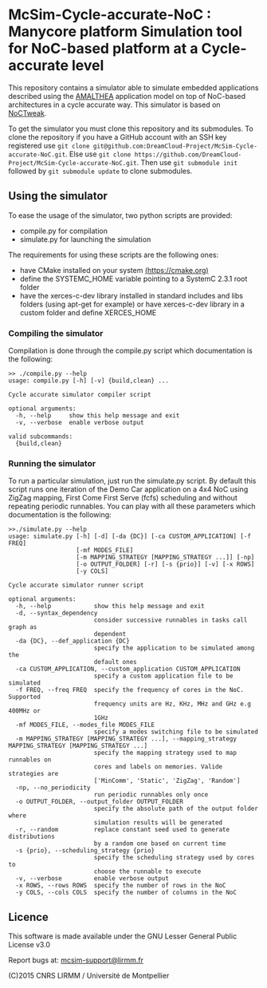 # McSim-Cycle-accurate-NoC : Manycore platform Simulation tool for NoC-based platform at a Cycle-accurate level

This repository contains a simulator able to simulate embedded applications described using
the [AMALTHEA](http://www.amalthea-project.org/) application model on top of NoC-based architectures in a cycle accurate way. This simulator is based on [NoCTweak](https://sourceforge.net/projects/noctweak/).

To get the simulator you must clone this repository and its submodules. To clone the repository if you have a GitHub account with an SSH key registered use `git clone git@github.com:DreamCloud-Project/McSim-Cycle-accurate-NoC.git`. Else use `git clone https://github.com/DreamCloud-Project/McSim-Cycle-accurate-NoC.git`. Then use `git submodule init` followed by `git submodule update` to clone submodules.

## Using the simulator

To ease the usage of the simulator, two python scripts are provided:  

- compile.py for compilation  
- simulate.py for launching the simulation  

The requirements for using these scripts are the following ones:  

- have CMake installed on your system [(https://cmake.org)](https://cmake.org/)
- define the SYSTEMC_HOME variable pointing to a SystemC 2.3.1 root folder
- have the xerces-c-dev library installed in standard includes and libs folders (using apt-get for example)
  or have xerces-c-dev library in a custom folder and define XERCES_HOME

### Compiling the simulator

Compilation is done through the compile.py script which documentation is the following:  

```
>> ./compile.py --help
usage: compile.py [-h] [-v] {build,clean} ...

Cycle accurate simulator compiler script

optional arguments:
  -h, --help     show this help message and exit
  -v, --verbose  enable verbose output

valid subcommands:
  {build,clean}
```

### Running the simulator

To run a particular simulation, just run the simulate.py script. By
default this script runs one iteration of the Demo Car application on
a 4x4 NoC using ZigZag mapping, First Come First Serve (fcfs)
scheduling and without repeating periodic runnables.  You can play
with all these parameters which documentation is the following:

```
>>./simulate.py --help
usage: simulate.py [-h] [-d] [-da {DC}] [-ca CUSTOM_APPLICATION] [-f FREQ]
                   [-mf MODES_FILE]
                   [-m MAPPING_STRATEGY [MAPPING_STRATEGY ...]] [-np]
                   [-o OUTPUT_FOLDER] [-r] [-s {prio}] [-v] [-x ROWS]
                   [-y COLS]

Cycle accurate simulator runner script

optional arguments:
  -h, --help            show this help message and exit
  -d, --syntax_dependency
                        consider successive runnables in tasks call graph as
                        dependent
  -da {DC}, --def_application {DC}
                        specify the application to be simulated among the
                        default ones
  -ca CUSTOM_APPLICATION, --custom_application CUSTOM_APPLICATION
                        specify a custom application file to be simulated
  -f FREQ, --freq FREQ  specify the frequency of cores in the NoC. Supported
                        frequency units are Hz, KHz, MHz and GHz e.g 400MHz or
                        1GHz
  -mf MODES_FILE, --modes_file MODES_FILE
                        specify a modes switching file to be simulated
  -m MAPPING_STRATEGY [MAPPING_STRATEGY ...], --mapping_strategy MAPPING_STRATEGY [MAPPING_STRATEGY ...]
                        specify the mapping strategy used to map runnables on
                        cores and labels on memories. Valide strategies are
                        ['MinComm', 'Static', 'ZigZag', 'Random']
  -np, --no_periodicity
                        run periodic runnables only once
  -o OUTPUT_FOLDER, --output_folder OUTPUT_FOLDER
                        specify the absolute path of the output folder where
                        simulation results will be generated
  -r, --random          replace constant seed used to generate distributions
                        by a random one based on current time
  -s {prio}, --scheduling_strategy {prio}
                        specify the scheduling strategy used by cores to
                        choose the runnable to execute
  -v, --verbose         enable verbose output
  -x ROWS, --rows ROWS  specify the number of rows in the NoC
  -y COLS, --cols COLS  specify the number of columns in the NoC
```

## Licence

This software is made available under the  GNU Lesser General Public License v3.0

Report bugs at: mcsim-support@lirmm.fr  

(C)2015 CNRS LIRMM / Université de Montpellier

